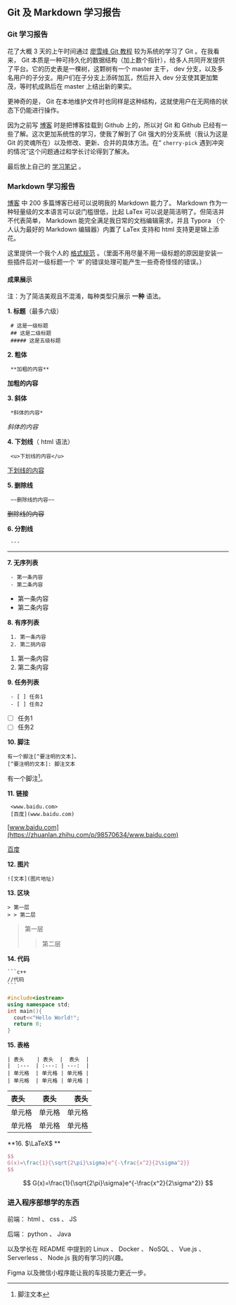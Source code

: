 ## Git 及 Markdown 学习报告

### Git 学习报告

花了大概 3 天的上午时间通过 [廖雪峰 Git 教程](https://www.liaoxuefeng.com/wiki/896043488029600) 较为系统的学习了 Git 。在我看来， Git 本质是一种可持久化的数据结构（加上数个指针），给多人共同开发提供了平台。它的历史表是一棵树，这颗树有一个 master 主干， dev 分支，以及多名用户的子分支。用户们在子分支上添砖加瓦，然后并入 dev 分支使其更加繁茂，等时机成熟后在 master 上结出新的果实。

更神奇的是， Git 在本地维护文件时也同样是这种结构，这就使用户在无网络的状态下仍能进行操作。

因为之前写 [博客](https://changxvv.github.io/) 时是把博客挂载到 Github 上的，所以对 Git 和 Github 已经有一些了解。这次更加系统性的学习，使我了解到了 Git 强大的分支系统（我认为这是 Git 的灵魂所在）以及修改、更新、合并的具体方法。在“ `cherry-pick` 遇到冲突的情况”这个问题通过和学长讨论得到了解决。

最后放上自己的 [学习笔记](https://changxvv.github.io/2020/10/04/Git%E5%AD%A6%E4%B9%A0%E7%AC%94%E8%AE%B0/) 。

### Markdown 学习报告

 [博客](https://changxvv.github.io/) 中 200 多篇博客已经可以说明我的 Markdown 能力了。 Markdown 作为一种轻量级的文本语言可以说门槛很低，比起 LaTex 可以说是简洁明了。但简洁并不代表简单， Markdown 能完全满足我日常的文档编辑需求，并且 Typora （个人认为最好的 Markdown 编辑器）内置了 LaTex 支持和 html 支持更是锦上添花。

这里提供一个我个人的 [格式规范](https://changxvv.github.io/2020/08/27/%E6%A0%BC%E5%BC%8F%E8%A7%84%E8%8C%83/#more) 。（里面不用尽量不用一级标题的原因是安装一些插件后对一级标题一个 ‘#’ 的错误处理可能产生一些奇奇怪怪的错误。）

#### 成果展示

注：为了简洁美观且不混淆，每种类型只展示 **一种** 语法。

**1. 标题**（最多六级）

```text
 # 这是一级标题
 ## 这是二级标题
 ##### 这是五级标题
```

**2. 粗体**

```text
 **加粗的内容**
```

**加粗的内容**

**3. 斜体**

```text
 *斜体的内容*
```

*斜体的内容*

**4. 下划线**（ html 语法）

```text
 <u>下划线的内容</u>
```

<u>下划线的内容</u>

**5. 删除线**

```text
 ~~删除线的内容~~
```

~~删除线的内容~~

**6. 分割线**

```text
 ---
```

---

**7. 无序列表**

```text
 - 第一条内容
 - 第二条内容
```

- 第一条内容
- 第二条内容

**8. 有序列表**

```text
 1. 第一条内容
 2. 第二挑内容
```

1. 第一条内容
2. 第二条内容

**9. 任务列表**

```text
 - [ ] 任务1
 - [ ] 任务2
```

 - [ ] 任务1
 - [ ] 任务2

**10. 脚注**

```text
有一个脚注[^要注明的文本]。
[^要注明的文本]: 脚注文本
```

有一个脚注[^要注明的文本]。

[^要注明的文本]: 脚注文本

**11. 链接**

```text
 <www.baidu.com>
 [百度](www.baidu.com)
```

[www.baidu.com](https://zhuanlan.zhihu.com/p/98570634/www.baidu.com)

[百度](www.baidu.com)

**12. 图片**

```
![文本](图片地址)
```

**13. 区块**

```text
> 第一层
> > 第二层
```

> 第一层
>
> > 第二层

**14. 代码**

```text
​```c++
//代码
​```
```

```c++
#include<iostream>
using namespace std;
int main(){
  cout<<"Hello World!";
  return 0;
}
```

**15. 表格**

```text
| 表头    | 表头  |  表头  |
|  :---  | :---: | ---:  |
| 单元格  | 单元格 | 单元格 |
| 单元格  | 单元格 | 单元格 |
```

| 表头   |  表头  |   表头 |
| :----- | :----: | -----: |
| 单元格 | 单元格 | 单元格 |
| 单元格 | 单元格 | 单元格 |

**16. $\LaTeX$ **

```latex
$$
G(x)=\frac{1}{\sqrt{2\pi}\sigma}e^{-\frac{x^2}{2\sigma^2}}
$$
```

$$
G(x)=\frac{1}{\sqrt{2\pi}\sigma}e^{-\frac{x^2}{2\sigma^2}}
$$

### 进入程序部想学的东西

前端： html 、 css 、 JS

后端： python 、 Java

以及学长在 README 中提到的 Linux 、 Docker 、 NoSQL 、 Vue.js 、 Serverless 、 Node.js 我的有学习的兴趣。

Figma 以及微信小程序能让我的车技能力更近一步。
